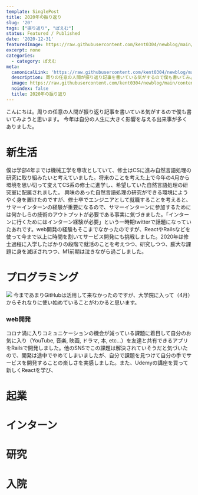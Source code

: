 ```yaml
---
template: SinglePost
title: 2020年の振り返り
slug: '20'
tags: ["振り返り", "ぽえむ"]
status: Featured / Published
date: '2020-12-31'
featuredImage: https://raw.githubusercontent.com/kent0304/newblog/main/content/posts/images/img-20/2020.jpg
excerpt: none
categories:
  - category: ぽえむ
meta:
  canonicalLink: 'https://raw.githubusercontent.com/kent0304/newblog/main/content/posts/images/img-20/2020.jpg'
  description: 周りの任意の人間が振り返り記事を書いている気がするので僕も書いてみようと思います。
  image: https://raw.githubusercontent.com/kent0304/newblog/main/content/posts/images/img-20/2020.jpg
  noindex: false
  title: 2020年の振り返り
---
```


こんにちは。周りの任意の人間が振り返り記事を書いている気がするので僕も書いてみようと思います。
今年は自分の人生に大きく影響を与える出来事が多くありました。


# 新生活
僕は学部4年までは機械工学を専攻としていて、修士はCSに進み自然言語処理の研究に取り組みたいと考えていました。将来のことを考えた上で今年の4月から環境を思い切って変えてCS系の修士に進学し、希望していた自然言語処理の研究室に配属されました。
興味のあった自然言語処理の研究ができる環境にようやく身を置けたのですが、修士卒でエンジニアとして就職することを考えると、サマーインターンの経験が重要になるので、サマーインターンに参加するためには何かしらの技術のアウトプットが必要である事実に気づきました。「インターンに行くためにはインターン経験が必要」という一時期twitterで話題になっていたあれです。web開発の経験もそこまでなかったのですが、ReactやRailsなどを使って今まで以上に時間を割いてサービス開発にも挑戦しました。2020年は修士過程に入学したばかりの段階で就活のことを考えつつ、研究しつつ、膨大な課題に身を滅ぼされつつ、M1前期は泣きながら過ごしました。

# プログラミング
![](https://raw.githubusercontent.com/kent0304/newblog/main/content/posts/images/img-20/github.jpg)
今まであまりGitHubは活用して来なかったのですが、大学院に入って（4月）からそれなりに使い始めていることがわかると思います。

### web開発
コロナ渦に入りコミュニケーションの機会が減っている課題に着目して自分のお気に入り（YouTube, 音楽, 映画, ドラマ, 本, etc...）を友達と共有できるアプリをRailsで開発しました。他のSNSでこの課題は解決されていそうだと気づいたので、開発は途中でやめてしまいましたが、自分で課題を見つけて自分の手でサービスを開発することの楽しさを実感しました。また、Udemyの講座を買って新しくReactを学び、

# 起業



# インターン

# 研究

# 入院

# 
